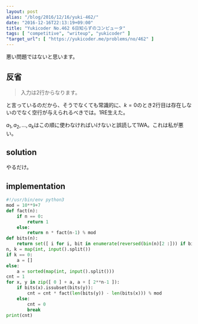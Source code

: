 ```yaml
---
layout: post
alias: "/blog/2016/12/16/yuki-462/"
date: "2016-12-16T22:13:19+09:00"
title: "Yukicoder No.462 6日知らずのコンピュータ"
tags: [ "competitive", "writeup", "yukicoder" ]
"target_url": [ "https://yukicoder.me/problems/no/462" ]
---
```


悪い問題ではないと思います。

## 反省

>   入力は2行からなります。

と言っているのだから、そうでなくても常識的に、$k = 0$のとき$2$行目は存在しないのでなく空行が与えられるべきでは。$1$RE生えた。

$a_1, a_2, \dots, a_k$はこの順に使わなければいけないと誤読して$1$WA。これは私が悪い。

## solution

やるだけ。

## implementation

``` python
#!/usr/bin/env python3
mod = 10**9+7
def fact(n):
    if n == 0:
        return 1
    else:
        return n * fact(n-1) % mod
def bits(n):
    return set([ i for i, bit in enumerate(reversed(bin(n)[2 :])) if bit == '1' ])
n, k = map(int, input().split())
if k == 0:
    a = []
else:
    a = sorted(map(int, input().split()))
cnt = 1
for x, y in zip([ 0 ] + a, a + [ 2**n-1 ]):
    if bits(x).issubset(bits(y)):
        cnt = cnt * fact(len(bits(y)) - len(bits(x))) % mod
    else:
        cnt = 0
        break
print(cnt)
```
